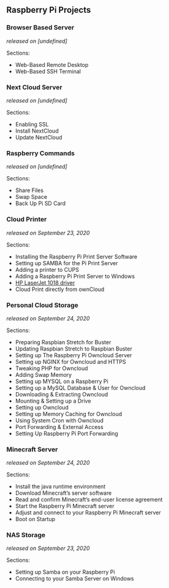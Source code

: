 ## Raspberry Pi Projects


### Browser Based Server
_released on [undefined]_

Sections:
- Web-Based Remote Desktop
- Web-Based SSH Terminal

### Next Cloud Server
_released on [undefined]_

Sections:
- Enabling SSL
- Install NextCloud
- Update NextCloud

### Raspberry Commands
_released on [undefined]_

Sections:
- Share Files
- Swap Space
- Back Up Pi SD Card

### Cloud Printer
_released on September 23, 2020_

Sections:
- Installing the Raspberry Pi Print Server Software
- Setting up SAMBA for the Pi Print Server
- Adding a printer to CUPS
- Adding a Raspberry Pi Print Server to Windows
- [HP LaserJet 1018 driver](https://github.com/catamold/raspberrypi-projects/releases/download/v1.0/hp-laserjet-1018-basic-driver.zip)
- Cloud Print directly from ownCloud

### Personal Cloud Storage
_released on September 24, 2020_

Sections:
- Preparing Raspbian Stretch for Buster
- Updating Raspbian Stretch to Raspbian Buster
- Setting up The Raspberry Pi Owncloud Server
- Setting up NGINX for Owncloud and HTTPS
- Tweaking PHP for Owncloud
- Adding Swap Memory
- Setting up MYSQL on a Raspberry Pi
- Setting up a MySQL Database & User for Owncloud
- Downloading & Extracting Owncloud
- Mounting & Setting up a Drive
- Setting up Owncloud
- Setting up Memory Caching for Owncloud
- Using System Cron with Owncloud
- Port Forwarding & External Access
- Setting Up Raspberry Pi Port Forwarding

### Minecraft Server
_released on September 24, 2020_

Sections:
- Install the java runtime environment
- Download Minecraft’s server software
- Read and confirm Minecraft’s end-user license agreement
- Start the Raspberry Pi Minecraft server
- Adjust and connect to your Raspberry Pi Minecraft server
- Boot on Startup

### NAS Storage
_released on September 23, 2020_

Sections:
- Setting up Samba on your Raspberry Pi
- Connecting to your Samba Server on Windows
